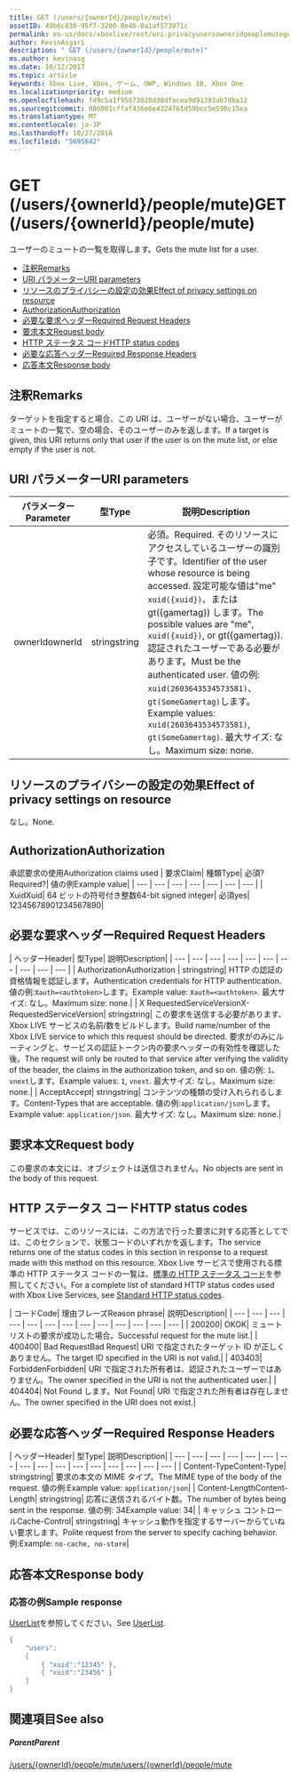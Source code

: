 ```yaml
---
title: GET (/users/{ownerId}/people/mute)
assetID: 49b6c830-95f7-3200-0e46-0a1af573971c
permalink: en-us/docs/xboxlive/rest/uri-privacyusersowneridpeoplemuteget.html
author: KevinAsgari
description: " GET (/users/{ownerId}/people/mute)"
ms.author: kevinasg
ms.date: 10/12/2017
ms.topic: article
keywords: Xbox Live, Xbox, ゲーム, UWP, Windows 10, Xbox One
ms.localizationpriority: medium
ms.openlocfilehash: fd9c5a1f95873028d38dfacea9d91393ab7dba12
ms.sourcegitcommit: 086001cffaf436e6e4324761d59bcc5e598c15ea
ms.translationtype: MT
ms.contentlocale: ja-JP
ms.lasthandoff: 10/27/2018
ms.locfileid: "5695842"
---
```

# <a name="get-usersowneridpeoplemute"></a><span data-ttu-id="c1c13-104">GET (/users/{ownerId}/people/mute)</span><span class="sxs-lookup"><span data-stu-id="c1c13-104">GET (/users/{ownerId}/people/mute)</span></span>
<span data-ttu-id="c1c13-105">ユーザーのミュートの一覧を取得します。</span><span class="sxs-lookup"><span data-stu-id="c1c13-105">Gets the mute list for a user.</span></span>

  * [<span data-ttu-id="c1c13-106">注釈</span><span class="sxs-lookup"><span data-stu-id="c1c13-106">Remarks</span></span>](#ID4EQ)
  * [<span data-ttu-id="c1c13-107">URI パラメーター</span><span class="sxs-lookup"><span data-stu-id="c1c13-107">URI parameters</span></span>](#ID4EZ)
  * [<span data-ttu-id="c1c13-108">リソースのプライバシーの設定の効果</span><span class="sxs-lookup"><span data-stu-id="c1c13-108">Effect of privacy settings on resource</span></span>](#ID4EEB)
  * [<span data-ttu-id="c1c13-109">Authorization</span><span class="sxs-lookup"><span data-stu-id="c1c13-109">Authorization</span></span>](#ID4ENB)
  * [<span data-ttu-id="c1c13-110">必要な要求ヘッダー</span><span class="sxs-lookup"><span data-stu-id="c1c13-110">Required Request Headers</span></span>](#ID4ESC)
  * [<span data-ttu-id="c1c13-111">要求本文</span><span class="sxs-lookup"><span data-stu-id="c1c13-111">Request body</span></span>](#ID4EPE)
  * [<span data-ttu-id="c1c13-112">HTTP ステータス コード</span><span class="sxs-lookup"><span data-stu-id="c1c13-112">HTTP status codes</span></span>](#ID4E1E)
  * [<span data-ttu-id="c1c13-113">必要な応答ヘッダー</span><span class="sxs-lookup"><span data-stu-id="c1c13-113">Required Response Headers</span></span>](#ID4E3G)
  * [<span data-ttu-id="c1c13-114">応答本文</span><span class="sxs-lookup"><span data-stu-id="c1c13-114">Response body</span></span>](#ID4ETAAC)

<a id="ID4EQ"></a>


## <a name="remarks"></a><span data-ttu-id="c1c13-115">注釈</span><span class="sxs-lookup"><span data-stu-id="c1c13-115">Remarks</span></span>

<span data-ttu-id="c1c13-116">ターゲットを指定すると場合、この URI は、ユーザーがない場合、ユーザーがミュートの一覧で、空の場合、そのユーザーのみを返します。</span><span class="sxs-lookup"><span data-stu-id="c1c13-116">If a target is given, this URI returns only that user if the user is on the mute list, or else empty if the user is not.</span></span>

<a id="ID4EZ"></a>


## <a name="uri-parameters"></a><span data-ttu-id="c1c13-117">URI パラメーター</span><span class="sxs-lookup"><span data-stu-id="c1c13-117">URI parameters</span></span>

| <span data-ttu-id="c1c13-118">パラメーター</span><span class="sxs-lookup"><span data-stu-id="c1c13-118">Parameter</span></span>| <span data-ttu-id="c1c13-119">型</span><span class="sxs-lookup"><span data-stu-id="c1c13-119">Type</span></span>| <span data-ttu-id="c1c13-120">説明</span><span class="sxs-lookup"><span data-stu-id="c1c13-120">Description</span></span>|
| --- | --- | --- |
| <span data-ttu-id="c1c13-121">ownerId</span><span class="sxs-lookup"><span data-stu-id="c1c13-121">ownerId</span></span>| <span data-ttu-id="c1c13-122">string</span><span class="sxs-lookup"><span data-stu-id="c1c13-122">string</span></span>| <span data-ttu-id="c1c13-123">必須。</span><span class="sxs-lookup"><span data-stu-id="c1c13-123">Required.</span></span> <span data-ttu-id="c1c13-124">そのリソースにアクセスしているユーザーの識別子です。</span><span class="sxs-lookup"><span data-stu-id="c1c13-124">Identifier of the user whose resource is being accessed.</span></span> <span data-ttu-id="c1c13-125">設定可能な値は"me" <code>xuid({xuid})</code>、または gt({gamertag}) します。</span><span class="sxs-lookup"><span data-stu-id="c1c13-125">The possible values are "me", <code>xuid({xuid})</code>, or gt({gamertag}).</span></span> <span data-ttu-id="c1c13-126">認証されたユーザーである必要があります。</span><span class="sxs-lookup"><span data-stu-id="c1c13-126">Must be the authenticated user.</span></span> <span data-ttu-id="c1c13-127">値の例: <code>xuid(2603643534573581)</code>、<code>gt(SomeGamertag)</code>します。</span><span class="sxs-lookup"><span data-stu-id="c1c13-127">Example values: <code>xuid(2603643534573581)</code>, <code>gt(SomeGamertag)</code>.</span></span> <span data-ttu-id="c1c13-128">最大サイズ: なし。</span><span class="sxs-lookup"><span data-stu-id="c1c13-128">Maximum size: none.</span></span> |

<a id="ID4EEB"></a>


## <a name="effect-of-privacy-settings-on-resource"></a><span data-ttu-id="c1c13-129">リソースのプライバシーの設定の効果</span><span class="sxs-lookup"><span data-stu-id="c1c13-129">Effect of privacy settings on resource</span></span>

<span data-ttu-id="c1c13-130">なし。</span><span class="sxs-lookup"><span data-stu-id="c1c13-130">None.</span></span>

<a id="ID4ENB"></a>


## <a name="authorization"></a><span data-ttu-id="c1c13-131">Authorization</span><span class="sxs-lookup"><span data-stu-id="c1c13-131">Authorization</span></span>

<span data-ttu-id="c1c13-132">承認要求の使用</span><span class="sxs-lookup"><span data-stu-id="c1c13-132">Authorization claims used</span></span> | <span data-ttu-id="c1c13-133">要求</span><span class="sxs-lookup"><span data-stu-id="c1c13-133">Claim</span></span>| <span data-ttu-id="c1c13-134">種類</span><span class="sxs-lookup"><span data-stu-id="c1c13-134">Type</span></span>| <span data-ttu-id="c1c13-135">必須?</span><span class="sxs-lookup"><span data-stu-id="c1c13-135">Required?</span></span>| <span data-ttu-id="c1c13-136">値の例</span><span class="sxs-lookup"><span data-stu-id="c1c13-136">Example value</span></span>|
| --- | --- | --- | --- | --- | --- | --- |
| <span data-ttu-id="c1c13-137">Xuid</span><span class="sxs-lookup"><span data-stu-id="c1c13-137">Xuid</span></span>| <span data-ttu-id="c1c13-138">64 ビットの符号付き整数</span><span class="sxs-lookup"><span data-stu-id="c1c13-138">64-bit signed integer</span></span>| <span data-ttu-id="c1c13-139">必須</span><span class="sxs-lookup"><span data-stu-id="c1c13-139">yes</span></span>| <span data-ttu-id="c1c13-140">1234567890</span><span class="sxs-lookup"><span data-stu-id="c1c13-140">1234567890</span></span>|

<a id="ID4ESC"></a>


## <a name="required-request-headers"></a><span data-ttu-id="c1c13-141">必要な要求ヘッダー</span><span class="sxs-lookup"><span data-stu-id="c1c13-141">Required Request Headers</span></span>

| <span data-ttu-id="c1c13-142">ヘッダー</span><span class="sxs-lookup"><span data-stu-id="c1c13-142">Header</span></span>| <span data-ttu-id="c1c13-143">型</span><span class="sxs-lookup"><span data-stu-id="c1c13-143">Type</span></span>| <span data-ttu-id="c1c13-144">説明</span><span class="sxs-lookup"><span data-stu-id="c1c13-144">Description</span></span>|
| --- | --- | --- | --- | --- | --- | --- | --- | --- | --- |
| <span data-ttu-id="c1c13-145">Authorization</span><span class="sxs-lookup"><span data-stu-id="c1c13-145">Authorization</span></span> | <span data-ttu-id="c1c13-146">string</span><span class="sxs-lookup"><span data-stu-id="c1c13-146">string</span></span>| <span data-ttu-id="c1c13-147">HTTP の認証の資格情報を認証します。</span><span class="sxs-lookup"><span data-stu-id="c1c13-147">Authentication credentials for HTTP authentication.</span></span> <span data-ttu-id="c1c13-148">値の例:<code>Xauth=&lt;authtoken></code>します。</span><span class="sxs-lookup"><span data-stu-id="c1c13-148">Example value: <code>Xauth=&lt;authtoken></code>.</span></span> <span data-ttu-id="c1c13-149">最大サイズ: なし。</span><span class="sxs-lookup"><span data-stu-id="c1c13-149">Maximum size: none.</span></span>|
| <span data-ttu-id="c1c13-150">X RequestedServiceVersion</span><span class="sxs-lookup"><span data-stu-id="c1c13-150">X-RequestedServiceVersion</span></span>| <span data-ttu-id="c1c13-151">string</span><span class="sxs-lookup"><span data-stu-id="c1c13-151">string</span></span>| <span data-ttu-id="c1c13-152">この要求を送信する必要があります、Xbox LIVE サービスの名前/数をビルドします。</span><span class="sxs-lookup"><span data-stu-id="c1c13-152">Build name/number of the Xbox LIVE service to which this request should be directed.</span></span> <span data-ttu-id="c1c13-153">要求がのみにルーティングと、サービスの認証トークン内の要求ヘッダーの有効性を確認した後。</span><span class="sxs-lookup"><span data-stu-id="c1c13-153">The request will only be routed to that service after verifying the validity of the header, the claims in the authorization token, and so on.</span></span> <span data-ttu-id="c1c13-154">値の例: <code>1</code>、<code>vnext</code>します。</span><span class="sxs-lookup"><span data-stu-id="c1c13-154">Example values: <code>1</code>, <code>vnext</code>.</span></span> <span data-ttu-id="c1c13-155">最大サイズ: なし。</span><span class="sxs-lookup"><span data-stu-id="c1c13-155">Maximum size: none.</span></span>|
| <span data-ttu-id="c1c13-156">Accept</span><span class="sxs-lookup"><span data-stu-id="c1c13-156">Accept</span></span>| <span data-ttu-id="c1c13-157">string</span><span class="sxs-lookup"><span data-stu-id="c1c13-157">string</span></span>| <span data-ttu-id="c1c13-158">コンテンツの種類の受け入れられるします。</span><span class="sxs-lookup"><span data-stu-id="c1c13-158">Content-Types that are acceptable.</span></span> <span data-ttu-id="c1c13-159">値の例:<code>application/json</code>します。</span><span class="sxs-lookup"><span data-stu-id="c1c13-159">Example value: <code>application/json</code>.</span></span> <span data-ttu-id="c1c13-160">最大サイズ: なし。</span><span class="sxs-lookup"><span data-stu-id="c1c13-160">Maximum size: none.</span></span>|

<a id="ID4EPE"></a>


## <a name="request-body"></a><span data-ttu-id="c1c13-161">要求本文</span><span class="sxs-lookup"><span data-stu-id="c1c13-161">Request body</span></span>

<span data-ttu-id="c1c13-162">この要求の本文には、オブジェクトは送信されません。</span><span class="sxs-lookup"><span data-stu-id="c1c13-162">No objects are sent in the body of this request.</span></span>

<a id="ID4E1E"></a>


## <a name="http-status-codes"></a><span data-ttu-id="c1c13-163">HTTP ステータス コード</span><span class="sxs-lookup"><span data-stu-id="c1c13-163">HTTP status codes</span></span>

<span data-ttu-id="c1c13-164">サービスでは、このリソースには、この方法で行った要求に対する応答としてでは、このセクションで、状態コードのいずれかを返します。</span><span class="sxs-lookup"><span data-stu-id="c1c13-164">The service returns one of the status codes in this section in response to a request made with this method on this resource.</span></span> <span data-ttu-id="c1c13-165">Xbox Live サービスで使用される標準の HTTP ステータス コードの一覧は、[標準の HTTP ステータス コード](../../additional/httpstatuscodes.md)を参照してください。</span><span class="sxs-lookup"><span data-stu-id="c1c13-165">For a complete list of standard HTTP status codes used with Xbox Live Services, see [Standard HTTP status codes](../../additional/httpstatuscodes.md).</span></span>

| <span data-ttu-id="c1c13-166">コード</span><span class="sxs-lookup"><span data-stu-id="c1c13-166">Code</span></span>| <span data-ttu-id="c1c13-167">理由フレーズ</span><span class="sxs-lookup"><span data-stu-id="c1c13-167">Reason phrase</span></span>| <span data-ttu-id="c1c13-168">説明</span><span class="sxs-lookup"><span data-stu-id="c1c13-168">Description</span></span>|
| --- | --- | --- | --- | --- | --- | --- | --- | --- | --- | --- | --- | --- |
| <span data-ttu-id="c1c13-169">200</span><span class="sxs-lookup"><span data-stu-id="c1c13-169">200</span></span>| <span data-ttu-id="c1c13-170">OK</span><span class="sxs-lookup"><span data-stu-id="c1c13-170">OK</span></span>| <span data-ttu-id="c1c13-171">ミュート リストの要求が成功した場合。</span><span class="sxs-lookup"><span data-stu-id="c1c13-171">Successful request for the mute list.</span></span>|
| <span data-ttu-id="c1c13-172">400</span><span class="sxs-lookup"><span data-stu-id="c1c13-172">400</span></span>| <span data-ttu-id="c1c13-173">Bad Request</span><span class="sxs-lookup"><span data-stu-id="c1c13-173">Bad Request</span></span>| <span data-ttu-id="c1c13-174">URI で指定されたターゲット ID が正しくありません。</span><span class="sxs-lookup"><span data-stu-id="c1c13-174">The target ID specified in the URI is not valid.</span></span>|
| <span data-ttu-id="c1c13-175">403</span><span class="sxs-lookup"><span data-stu-id="c1c13-175">403</span></span>| <span data-ttu-id="c1c13-176">Forbidden</span><span class="sxs-lookup"><span data-stu-id="c1c13-176">Forbidden</span></span>| <span data-ttu-id="c1c13-177">URI で指定された所有者は、認証されたユーザーではありません。</span><span class="sxs-lookup"><span data-stu-id="c1c13-177">The owner specified in the URI is not the authenticated user.</span></span>|
| <span data-ttu-id="c1c13-178">404</span><span class="sxs-lookup"><span data-stu-id="c1c13-178">404</span></span>| <span data-ttu-id="c1c13-179">Not Found します。</span><span class="sxs-lookup"><span data-stu-id="c1c13-179">Not Found</span></span>| <span data-ttu-id="c1c13-180">URI で指定された所有者は存在しません。</span><span class="sxs-lookup"><span data-stu-id="c1c13-180">The owner specified in the URI does not exist.</span></span>|

<a id="ID4E3G"></a>


## <a name="required-response-headers"></a><span data-ttu-id="c1c13-181">必要な応答ヘッダー</span><span class="sxs-lookup"><span data-stu-id="c1c13-181">Required Response Headers</span></span>

| <span data-ttu-id="c1c13-182">ヘッダー</span><span class="sxs-lookup"><span data-stu-id="c1c13-182">Header</span></span>| <span data-ttu-id="c1c13-183">型</span><span class="sxs-lookup"><span data-stu-id="c1c13-183">Type</span></span>| <span data-ttu-id="c1c13-184">説明</span><span class="sxs-lookup"><span data-stu-id="c1c13-184">Description</span></span>|
| --- | --- | --- | --- | --- | --- | --- | --- | --- | --- | --- | --- | --- | --- | --- | --- |
| <span data-ttu-id="c1c13-185">Content-Type</span><span class="sxs-lookup"><span data-stu-id="c1c13-185">Content-Type</span></span>| <span data-ttu-id="c1c13-186">string</span><span class="sxs-lookup"><span data-stu-id="c1c13-186">string</span></span>| <span data-ttu-id="c1c13-187">要求の本文の MIME タイプ。</span><span class="sxs-lookup"><span data-stu-id="c1c13-187">The MIME type of the body of the request.</span></span> <span data-ttu-id="c1c13-188">値の例:</span><span class="sxs-lookup"><span data-stu-id="c1c13-188">Example value:</span></span> <code>application/json</code>|
| <span data-ttu-id="c1c13-189">Content-Length</span><span class="sxs-lookup"><span data-stu-id="c1c13-189">Content-Length</span></span>| <span data-ttu-id="c1c13-190">string</span><span class="sxs-lookup"><span data-stu-id="c1c13-190">string</span></span>| <span data-ttu-id="c1c13-191">応答に送信されるバイト数。</span><span class="sxs-lookup"><span data-stu-id="c1c13-191">The number of bytes being sent in the response.</span></span> <span data-ttu-id="c1c13-192">値の例: 34</span><span class="sxs-lookup"><span data-stu-id="c1c13-192">Example value: 34</span></span>|
| <span data-ttu-id="c1c13-193">キャッシュ コントロール</span><span class="sxs-lookup"><span data-stu-id="c1c13-193">Cache-Control</span></span>| <span data-ttu-id="c1c13-194">string</span><span class="sxs-lookup"><span data-stu-id="c1c13-194">string</span></span>| <span data-ttu-id="c1c13-195">キャッシュ動作を指定するサーバーからていねい要求します。</span><span class="sxs-lookup"><span data-stu-id="c1c13-195">Polite request from the server to specify caching behavior.</span></span> <span data-ttu-id="c1c13-196">例:</span><span class="sxs-lookup"><span data-stu-id="c1c13-196">Example:</span></span> <code>no-cache, no-store</code>|

<a id="ID4ETAAC"></a>


## <a name="response-body"></a><span data-ttu-id="c1c13-197">応答本文</span><span class="sxs-lookup"><span data-stu-id="c1c13-197">Response body</span></span>

<a id="ID4EZAAC"></a>


### <a name="sample-response"></a><span data-ttu-id="c1c13-198">応答の例</span><span class="sxs-lookup"><span data-stu-id="c1c13-198">Sample response</span></span>

<span data-ttu-id="c1c13-199">[UserList](../../json/json-userlist.md)を参照してください。</span><span class="sxs-lookup"><span data-stu-id="c1c13-199">See [UserList](../../json/json-userlist.md).</span></span>


```cpp
{
    "users":
    [
        { "xuid":"12345" },
        { "xuid":"23456" }
    ]
}

```


<a id="ID4EJBAC"></a>


## <a name="see-also"></a><span data-ttu-id="c1c13-200">関連項目</span><span class="sxs-lookup"><span data-stu-id="c1c13-200">See also</span></span>

<a id="ID4ELBAC"></a>


##### <a name="parent"></a><span data-ttu-id="c1c13-201">Parent</span><span class="sxs-lookup"><span data-stu-id="c1c13-201">Parent</span></span>

[<span data-ttu-id="c1c13-202">/users/{ownerId}/people/mute</span><span class="sxs-lookup"><span data-stu-id="c1c13-202">/users/{ownerId}/people/mute</span></span>](uri-privacyusersowneridpeoplemute.md)
